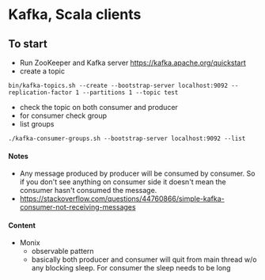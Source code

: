 # Kafka, Scala clients

## To start
- Run ZooKeeper and Kafka server
https://kafka.apache.org/quickstart
- create a topic
```$xslt
bin/kafka-topics.sh --create --bootstrap-server localhost:9092 --replication-factor 1 --partitions 1 --topic test
```
- check the topic on both consumer and producer
- for consumer check group 
- list groups
```$xslt
./kafka-consumer-groups.sh --bootstrap-server localhost:9092 --list
```



#### Notes
- Any message produced by producer will be consumed by consumer. 
So if you don't see anything on consumer side it doesn't mean the consumer hasn't consumed the message. 
- https://stackoverflow.com/questions/44760866/simple-kafka-consumer-not-receiving-messages

#### Content
- Monix 
    - observable pattern
    - basically both producer and consumer will quit from main thread w/o any blocking sleep. For consumer the sleep needs to be long